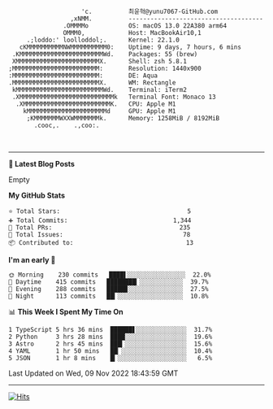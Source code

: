 
```text
                    'c.          최윤혁@yunu7067-GitHub.com
                 ,xNMM.          -------------------------------------
               .OMMMMo           OS: macOS 13.0 22A380 arm64
               OMMM0,            Host: MacBookAir10,1
     .;loddo:' loolloddol;.      Kernel: 22.1.0
   cKMMMMMMMMMMNWMMMMMMMMMM0:    Uptime: 9 days, 7 hours, 6 mins
 .KMMMMMMMMMMMMMMMMMMMMMMMWd.    Packages: 55 (brew)
 XMMMMMMMMMMMMMMMMMMMMMMMX.      Shell: zsh 5.8.1
;MMMMMMMMMMMMMMMMMMMMMMMM:       Resolution: 1440x900
:MMMMMMMMMMMMMMMMMMMMMMMM:       DE: Aqua
.MMMMMMMMMMMMMMMMMMMMMMMMX.      WM: Rectangle
 kMMMMMMMMMMMMMMMMMMMMMMMMWd.    Terminal: iTerm2
 .XMMMMMMMMMMMMMMMMMMMMMMMMMMk   Terminal Font: Monaco 13
  .XMMMMMMMMMMMMMMMMMMMMMMMMK.   CPU: Apple M1
    kMMMMMMMMMMMMMMMMMMMMMMd     GPU: Apple M1
     ;KMMMMMMMWXXWMMMMMMMk.      Memory: 1258MiB / 8192MiB
       .cooc,.    .,coo:.

```

<br />

---

<!--START_SECTION:msrm-->

**📕  Latest Blog Posts**

Empty

**My GitHub Stats**
```text
⭐ Total Stars:                                   5
➕ Total Commits:                             1,344
🔀 Total PRs:                                   235
🚩 Total Issues:                                 78
📦 Contributed to:                               13
```

**I'm an early 🐤**
```text
🌞 Morning    230 commits   ████▌░░░░░░░░░░░░░░░░  22.0%
🌆 Daytime    415 commits   ████████▎░░░░░░░░░░░░  39.7%
🌃 Evening    288 commits   █████▊░░░░░░░░░░░░░░░  27.5%
🌙 Night      113 commits   ██▎░░░░░░░░░░░░░░░░░░  10.8%
```

📊 **This Week I Spent My Time On**
```text
1 TypeScript 5 hrs 36 mins  ██████▋░░░░░░░░░░░░░░  31.7%
2 Python     3 hrs 28 mins  ████░░░░░░░░░░░░░░░░░  19.6%
3 Astro      2 hrs 45 mins  ███▎░░░░░░░░░░░░░░░░░  15.6%
4 YAML       1 hr 50 mins   ██▏░░░░░░░░░░░░░░░░░░  10.4%
5 JSON       1 hr 8 mins    █▎░░░░░░░░░░░░░░░░░░░   6.5%
```

Last Updated on Wed, 09 Nov 2022 18:43:59 GMT

<!--END_SECTION:msrm-->

---

<!-- https://hits.seeyoufarm.com -->  
[![Hits](https://hits.seeyoufarm.com/api/count/incr/badge.svg?url=https%3A%2F%2Fgithub.com%2Fyunu7067&count_bg=%2379C83D&title_bg=%23555555&icon=&icon_color=%23E7E7E7&title=Visited&edge_flat=true)](https://hits.seeyoufarm.com)
